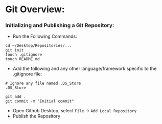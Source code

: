 # Git Overview:

### Initializing and Publishing a Git Repository:
* Run the Following Commands:
```
cd ~/Desktop/Repositories/...
git init
touch .gitignore
touch README.md
```
* Add the following and any other language/framework specific to the .gitignore file:
```
# Ignore any file named .DS_Store
.DS_Store
```
```
git add .
git commit -m "Initial commit"
```
* Open Github Desktop, select `File` -> `Add Local Repository`
* Publish the Repository

